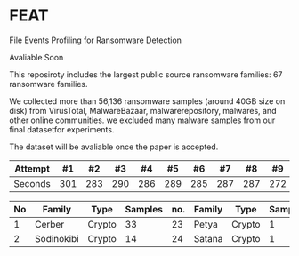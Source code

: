# FEAT

File Events Profiling for Ransomware Detection

Avaliable Soon

This reposiroty includes the largest public source ransomware families: 67 ransomware families.

We collected more than 56,136 ransomware samples (around 40GB size on disk) from VirusTotal, MalwareBazaar, malwarerepository, malwares, and other online communities. we excluded many malware samples from our final datasetfor experiments.


The dataset will be avaliable once the paper is accepted.

Attempt | #1 | #2 | #3 | #4 | #5 | #6 | #7 | #8 | #9 | #10 | #11
--- | --- | --- | --- |--- |--- |--- |--- |--- |--- |--- |---
Seconds | 301 | 283 | 290 | 286 | 289 | 285 | 287 | 287 | 272 | 276 | 269

No  | Family | Type | Samples | no.| Family | Type | Samples
--- | --- | --- | --- |--- |--- |--- |--- 
1 | Cerber | Crypto | 33 | 23 | Petya | Crypto | 1 
2 |  Sodinokibi |  Crypto | 14 |  24|  Satana |  Crypto |  1
